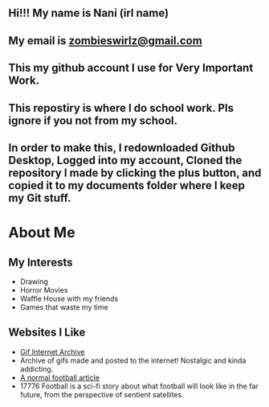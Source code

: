 ## Hi!!! My name is Nani (irl name) 
## My email is zombieswirlz@gmail.com
## This my github account I use for Very Important Work. 
## This repostiry is where I do school work. Pls ignore if you not from my school.
## In order to make this, I redownloaded Github Desktop, Logged into my account, Cloned the repository I made by clicking the plus button, and copied it to my documents folder where I keep my Git stuff. 

# About Me
## My Interests  
* Drawing
* Horror Movies
* Waffle House with my friends
* Games that waste my time
## Websites I Like  
* [Gif Internet Archive](https://gifcities.org/)  
 * Archive of gifs made and posted to the internet! Nostalgic and kinda addicting. 
* [A normal football article](http://www.sbnation.com/a/17776-football)
 * 17776 Football is a sci-fi story about what football will look like in the far future, from the perspective of sentient satellites. 